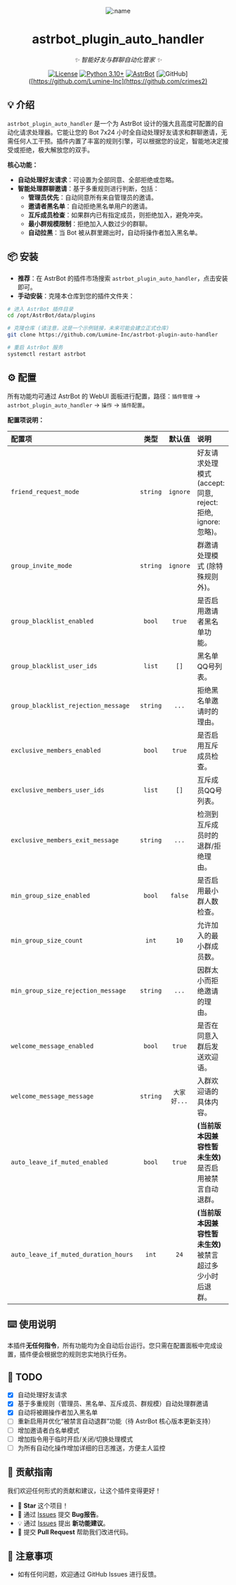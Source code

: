 <div align="center">

![:name](https://count.getloli.com/@astrbot_plugin_auto_handler?name=astrbot_plugin_auto_handler&theme=morden-num&padding=6&offset=0&align=top&scale=1&pixelated=1&darkmode=auto)

# astrbot_plugin_auto_handler

_✨ 智能好友与群聊自动化管家 ✨_  

[![License](https://img.shields.io/badge/License-MIT-green.svg)](https://opensource.org/licenses/MIT)
[![Python 3.10+](https://img.shields.io/badge/Python-3.10%2B-blue.svg)](https://www.python.org/)
[![AstrBot](https://img.shields.io/badge/AstrBot-3.5%2B-orange.svg)](https://github.com/AstrBotDevs/AstrBot)
[![GitHub](https://img.shields.io/badge/作者-crimes2)]([https://github.com/Lumine-Inc](https://github.com/crimes2)

</div>

## 💡 介绍

`astrbot_plugin_auto_handler` 是一个为 AstrBot 设计的强大且高度可配置的自动化请求处理器。它能让您的 Bot 7x24 小时全自动处理好友请求和群聊邀请，无需任何人工干预。插件内置了丰富的规则引擎，可以根据您的设定，智能地决定接受或拒绝，极大解放您的双手。

**核心功能：**
- **自动处理好友请求**：可设置为全部同意、全部拒绝或忽略。
- **智能处理群聊邀请**：基于多重规则进行判断，包括：
    - **管理员优先**：自动同意所有来自管理员的邀请。
    - **邀请者黑名单**：自动拒绝黑名单用户的邀请。
    - **互斥成员检查**：如果群内已有指定成员，则拒绝加入，避免冲突。
    - **最小群规模限制**：拒绝加入人数过少的群聊。
    - **自动拉黑**：当 Bot 被从群里踢出时，自动将操作者加入黑名单。

## 📦 安装

- **推荐**：在 AstrBot 的插件市场搜索 `astrbot_plugin_auto_handler`，点击安装即可。
- **手动安装**：克隆本仓库到您的插件文件夹：

```bash
# 进入 AstrBot 插件目录
cd /opt/AstrBot/data/plugins

# 克隆仓库 (请注意，这是一个示例链接，未来可能会建立正式仓库)
git clone https://github.com/Lumine-Inc/astrbot-plugin-auto-handler

# 重启 AstrBot 服务
systemctl restart astrbot
```

## ⚙️ 配置

所有功能均可通过 AstrBot 的 WebUI 面板进行配置，路径：`插件管理` -> `astrbot_plugin_auto_handler` -> `操作` -> `插件配置`。

**配置项说明：**

| 配置项 | 类型 | 默认值 | 说明 |
| :--- | :---: | :---: | :--- |
| `friend_request_mode` | `string` | `ignore` | 好友请求处理模式 (accept: 同意, reject: 拒绝, ignore: 忽略)。 |
| `group_invite_mode` | `string` | `ignore` | 群邀请处理模式 (除特殊规则外)。 |
| `group_blacklist_enabled` | `bool` | `true` | 是否启用邀请者黑名单功能。 |
| `group_blacklist_user_ids`| `list` | `[]` | 黑名单QQ号列表。 |
| `group_blacklist_rejection_message` | `string` | `...` | 拒绝黑名单邀请时的理由。 |
| `exclusive_members_enabled` | `bool` | `true` | 是否启用互斥成员检查。 |
| `exclusive_members_user_ids`| `list` | `[]` | 互斥成员QQ号列表。 |
| `exclusive_members_exit_message` | `string` | `...` | 检测到互斥成员时的退群/拒绝理由。 |
| `min_group_size_enabled`| `bool` | `false` | 是否启用最小群人数检查。 |
| `min_group_size_count` | `int` | `10` | 允许加入的最小群成员数。 |
| `min_group_size_rejection_message` | `string` | `...` | 因群太小而拒绝邀请的理由。 |
| `welcome_message_enabled` | `bool` | `true` | 是否在同意入群后发送欢迎语。 |
| `welcome_message_message` | `string` | `大家好...` | 入群欢迎语的具体内容。 |
| `auto_leave_if_muted_enabled` | `bool` | `true` | **(当前版本因兼容性暂未生效)** 是否启用被禁言自动退群。 |
| `auto_leave_if_muted_duration_hours` | `int` | `24` | **(当前版本因兼容性暂未生效)** 被禁言超过多少小时后退群。 |


## ⌨️ 使用说明

本插件**无任何指令**，所有功能均为全自动后台运行。您只需在配置面板中完成设置，插件便会根据您的规则忠实地执行任务。

## 🤝 TODO

- [x] 自动处理好友请求
- [x] 基于多重规则（管理员、黑名单、互斥成员、群规模）自动处理群邀请
- [x] 自动将被踢操作者加入黑名单
- [ ] 重新启用并优化“被禁言自动退群”功能（待 AstrBot 核心版本更新支持）
- [ ] 增加邀请者白名单模式
- [ ] 增加指令用于临时开启/关闭/切换处理模式
- [ ] 为所有自动化操作增加详细的日志推送，方便主人监控

## 👥 贡献指南

我们欢迎任何形式的贡献和建议，让这个插件变得更好！
- 🌟 **Star** 这个项目！
- 🐛 通过 [Issues](https://github.com/Lumine-Inc/astrbot-plugin-auto-handler/issues) 提交 **Bug报告**。
- 💡 通过 [Issues](https://github.com/Lumine-Inc/astrbot-plugin-auto-handler/issues) 提出 **新功能建议**。
- 🔧 提交 **Pull Request** 帮助我们改进代码。

## 📌 注意事项
- 如有任何问题，欢迎通过 GitHub Issues 进行反馈。
